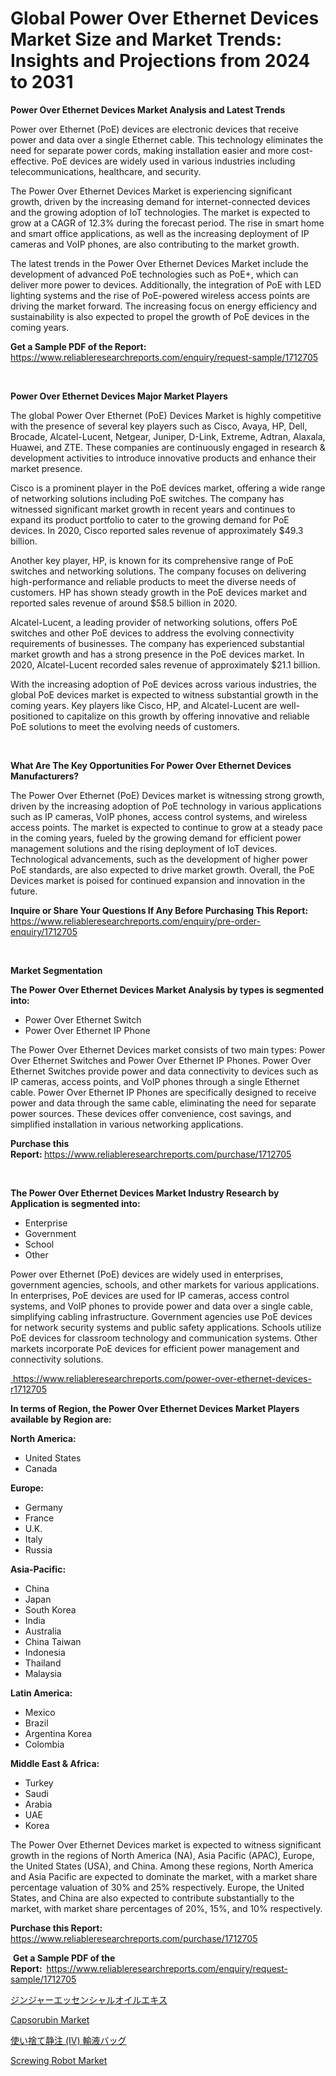 <p><h1>Global Power Over Ethernet Devices Market Size and Market Trends: Insights and Projections from 2024 to 2031</h1></p><p><strong>Power Over Ethernet Devices Market Analysis and Latest Trends</strong></p>
<p><p>Power over Ethernet (PoE) devices are electronic devices that receive power and data over a single Ethernet cable. This technology eliminates the need for separate power cords, making installation easier and more cost-effective. PoE devices are widely used in various industries including telecommunications, healthcare, and security.</p><p>The Power Over Ethernet Devices Market is experiencing significant growth, driven by the increasing demand for internet-connected devices and the growing adoption of IoT technologies. The market is expected to grow at a CAGR of 12.3% during the forecast period. The rise in smart home and smart office applications, as well as the increasing deployment of IP cameras and VoIP phones, are also contributing to the market growth.</p><p>The latest trends in the Power Over Ethernet Devices Market include the development of advanced PoE technologies such as PoE+, which can deliver more power to devices. Additionally, the integration of PoE with LED lighting systems and the rise of PoE-powered wireless access points are driving the market forward. The increasing focus on energy efficiency and sustainability is also expected to propel the growth of PoE devices in the coming years.</p></p>
<p><strong>Get a Sample PDF of the Report:&nbsp;</strong> <a href="https://www.reliableresearchreports.com/enquiry/request-sample/1712705">https://www.reliableresearchreports.com/enquiry/request-sample/1712705</a></p>
<p>&nbsp;</p>
<p><strong>Power Over Ethernet Devices Major Market Players</strong></p>
<p><p>The global Power Over Ethernet (PoE) Devices Market is highly competitive with the presence of several key players such as Cisco, Avaya, HP, Dell, Brocade, Alcatel-Lucent, Netgear, Juniper, D-Link, Extreme, Adtran, Alaxala, Huawei, and ZTE. These companies are continuously engaged in research & development activities to introduce innovative products and enhance their market presence.</p><p>Cisco is a prominent player in the PoE devices market, offering a wide range of networking solutions including PoE switches. The company has witnessed significant market growth in recent years and continues to expand its product portfolio to cater to the growing demand for PoE devices. In 2020, Cisco reported sales revenue of approximately $49.3 billion.</p><p>Another key player, HP, is known for its comprehensive range of PoE switches and networking solutions. The company focuses on delivering high-performance and reliable products to meet the diverse needs of customers. HP has shown steady growth in the PoE devices market and reported sales revenue of around $58.5 billion in 2020.</p><p>Alcatel-Lucent, a leading provider of networking solutions, offers PoE switches and other PoE devices to address the evolving connectivity requirements of businesses. The company has experienced substantial market growth and has a strong presence in the PoE devices market. In 2020, Alcatel-Lucent recorded sales revenue of approximately $21.1 billion.</p><p>With the increasing adoption of PoE devices across various industries, the global PoE devices market is expected to witness substantial growth in the coming years. Key players like Cisco, HP, and Alcatel-Lucent are well-positioned to capitalize on this growth by offering innovative and reliable PoE solutions to meet the evolving needs of customers.</p></p>
<p>&nbsp;</p>
<p><strong>What Are The Key Opportunities For Power Over Ethernet Devices Manufacturers?</strong></p>
<p><p>The Power Over Ethernet (PoE) Devices market is witnessing strong growth, driven by the increasing adoption of PoE technology in various applications such as IP cameras, VoIP phones, access control systems, and wireless access points. The market is expected to continue to grow at a steady pace in the coming years, fueled by the growing demand for efficient power management solutions and the rising deployment of IoT devices. Technological advancements, such as the development of higher power PoE standards, are also expected to drive market growth. Overall, the PoE Devices market is poised for continued expansion and innovation in the future.</p></p>
<p><strong>Inquire or Share Your Questions If Any Before Purchasing This Report:</strong> <a href="https://www.reliableresearchreports.com/enquiry/pre-order-enquiry/1712705">https://www.reliableresearchreports.com/enquiry/pre-order-enquiry/1712705</a></p>
<p>&nbsp;</p>
<p><strong>Market Segmentation</strong></p>
<p><strong>The Power Over Ethernet Devices Market Analysis by types is segmented into:</strong></p>
<p><ul><li>Power Over Ethernet Switch</li><li>Power Over Ethernet IP Phone</li></ul></p>
<p><p>The Power Over Ethernet Devices market consists of two main types: Power Over Ethernet Switches and Power Over Ethernet IP Phones. Power Over Ethernet Switches provide power and data connectivity to devices such as IP cameras, access points, and VoIP phones through a single Ethernet cable. Power Over Ethernet IP Phones are specifically designed to receive power and data through the same cable, eliminating the need for separate power sources. These devices offer convenience, cost savings, and simplified installation in various networking applications.</p></p>
<p><strong>Purchase this Report:&nbsp;</strong><a href="https://www.reliableresearchreports.com/purchase/1712705">https://www.reliableresearchreports.com/purchase/1712705</a></p>
<p>&nbsp;</p>
<p><strong>The Power Over Ethernet Devices Market Industry Research by Application is segmented into:</strong></p>
<p><ul><li>Enterprise</li><li>Government</li><li>School</li><li>Other</li></ul></p>
<p><p>Power over Ethernet (PoE) devices are widely used in enterprises, government agencies, schools, and other markets for various applications. In enterprises, PoE devices are used for IP cameras, access control systems, and VoIP phones to provide power and data over a single cable, simplifying cabling infrastructure. Government agencies use PoE devices for network security systems and public safety applications. Schools utilize PoE devices for classroom technology and communication systems. Other markets incorporate PoE devices for efficient power management and connectivity solutions.</p></p>
<p><a href="https://www.reliableresearchreports.com/power-over-ethernet-devices-r1712705">&nbsp;https://www.reliableresearchreports.com/power-over-ethernet-devices-r1712705</a></p>
<p><strong>In terms of Region, the Power Over Ethernet Devices Market Players available by Region are:</strong></p>
<p>
    <p> <strong> North America: </strong>
        <ul>
            <li>United States</li>
            <li>Canada</li>
        </ul>
        </p> 
    <p> <strong> Europe: </strong>
        <ul>
            <li>Germany</li>
            <li>France</li>
            <li>U.K.</li>
            <li>Italy</li>
            <li>Russia</li>
        </ul>
        </p> 
    <p> <strong> Asia-Pacific: </strong>
        <ul>
            <li>China</li>
            <li>Japan</li>
            <li>South Korea</li>
            <li>India</li>
            <li>Australia</li>
            <li>China Taiwan</li>
            <li>Indonesia</li>
            <li>Thailand</li>
            <li>Malaysia</li>
        </ul>
        </p> 
    <p> <strong> Latin America: </strong>
        <ul>
            <li>Mexico</li>
            <li>Brazil</li>
            <li>Argentina Korea</li>
            <li>Colombia</li>
        </ul>
        </p> 
    <p> <strong> Middle East & Africa: </strong>
        <ul>
            <li>Turkey</li>
            <li>Saudi</li>
            <li>Arabia</li>
            <li>UAE</li>
            <li>Korea</li>
        </ul>
    </p>
    </p>
<p><p>The Power Over Ethernet Devices market is expected to witness significant growth in the regions of North America (NA), Asia Pacific (APAC), Europe, the United States (USA), and China. Among these regions, North America and Asia Pacific are expected to dominate the market, with a market share percentage valuation of 30% and 25% respectively. Europe, the United States, and China are also expected to contribute substantially to the market, with market share percentages of 20%, 15%, and 10% respectively.</p></p>
<p><strong>Purchase this Report: </strong><a href="https://www.reliableresearchreports.com/purchase/1712705">https://www.reliableresearchreports.com/purchase/1712705</a></p>
<p>&nbsp;<strong>Get a Sample PDF of the Report:&nbsp;&nbsp;</strong><a href="https://www.reliableresearchreports.com/enquiry/request-sample/1712705">https://www.reliableresearchreports.com/enquiry/request-sample/1712705</a></p>
<p><strong></strong></p>
<p><p><a href="https://github.com/reliezer65/Market-Research-Report-List-1/blob/main/7266817112550.md">ジンジャーエッセンシャルオイルエキス</a></p><p><a href="https://github.com/yoshih12/Market-Research-Report-List-3/blob/main/capsorubin-market.md">Capsorubin Market</a></p><p><a href="https://github.com/RodHoppe07/Market-Research-Report-List-2/blob/main/2868528112549.md">使い捨て静注 (IV) 輸液バッグ</a></p><p><a href="https://github.com/castoriffic/Market-Research-Report-List-4/blob/main/screwing-robot-market.md">Screwing Robot Market</a></p></p>